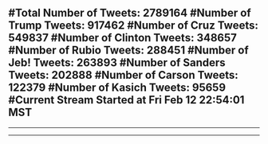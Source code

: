 #Total Number of Tweets: 2789164 
#Number of Trump Tweets: 917462
#Number of Cruz Tweets: 549837
#Number of Clinton Tweets: 348657
#Number of Rubio Tweets: 288451
#Number of Jeb! Tweets: 263893
#Number of Sanders Tweets: 202888
#Number of Carson Tweets: 122379
#Number of Kasich Tweets: 95659
#Current Stream Started at Fri Feb 12 22:54:01 MST
---
---
---
